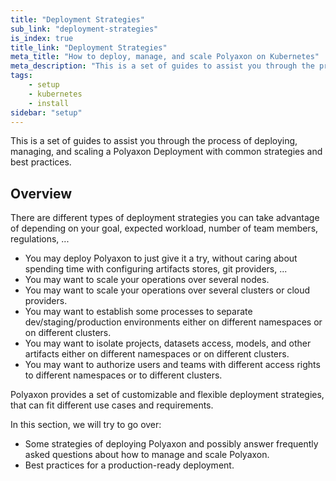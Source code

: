 ```yaml
---
title: "Deployment Strategies"
sub_link: "deployment-strategies"
is_index: true
title_link: "Deployment Strategies"
meta_title: "How to deploy, manage, and scale Polyaxon on Kubernetes"
meta_description: "This is a set of guides to assist you through the process of deploying, managing, and scaling a Polyaxon Deployment with common strategies and best practices."
tags:
    - setup
    - kubernetes
    - install
sidebar: "setup"
---
```


This is a set of guides to assist you through the process of deploying, managing, and scaling a Polyaxon Deployment with common strategies and best practices.

## Overview

There are different types of deployment strategies you can take advantage of depending on your goal, expected workload, number of team members, regulations, ...
  * You may deploy Polyaxon to just give it a try, without caring about spending time with configuring artifacts stores, git providers, ...
  * You may want to scale your operations over several nodes.
  * You may want to scale your operations over several clusters or cloud providers.
  * You may want to establish some processes to separate dev/staging/production environments either on different namespaces or on different clusters.
  * You may want to isolate projects, datasets access, models, and other artifacts either on different namespaces or on different clusters.
  * You may want to authorize users and teams with different access rights to different namespaces or to different clusters.

Polyaxon provides a set of customizable and flexible deployment strategies, that can fit different use cases and requirements.

In this section, we will try to go over:
  * Some strategies of deploying Polyaxon and possibly answer frequently asked questions about how to manage and scale Polyaxon.
  * Best practices for a production-ready deployment.
